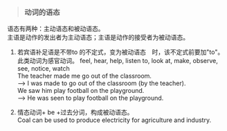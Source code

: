 >### 动词的语态

语态有两种：主动语态和被动语态。 <br>
主语是动作的发出者为主动语态；主语是动作的接受者为被动语态。 <br>
1. 若宾语补足语是不带to 的不定式，变为被动语态　时，该不定式前要加"to"。此类动词为感官动词。
feel, hear, help, listen to, look at, make, observe, see, notice, watch <br>
The teacher made me go out of the classroom. <br>
--> I was made to go out of the classroom (by the teacher). <br>
We saw him play football on the playground. <br>
--> He was seen to play football on the playground.

2. 情态动词+ be +过去分词，构成被动语态。 <br>
Coal can be used to produce electricity for agriculture and industry. 